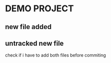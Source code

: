 # DEMO PROJECT

## new file added
## untracked new file

check if i have to add both files before commiting 
